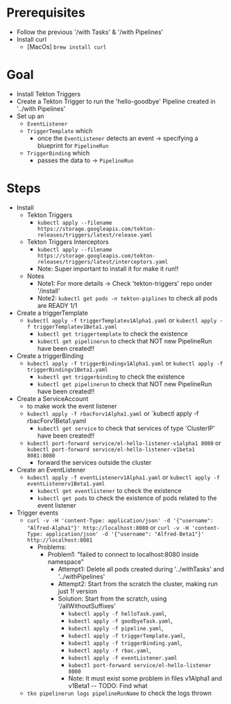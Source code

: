 # Prerequisites
* Follow the previous '/with Tasks' & '/with Pipelines'
* Install curl
  * [MacOs] `brew install curl`

# Goal
* Install Tekton Triggers
* Create a Tekton Trigger to run the 'hello-goodbye' Pipeline created in '../with Pipelines'
* Set up an
  * `EventListener`
  * `TriggerTemplate` which 
    * once the `EventListener` detects an event → specifying a blueprint for `PipelineRun`
  * `TriggerBinding` which
    * passes the data to -> `PipelineRun`

# Steps
* Install
  * Tekton Triggers
    * `kubectl apply --filename https://storage.googleapis.com/tekton-releases/triggers/latest/release.yaml`
  * Tekton Triggers Interceptors
    * `kubectl apply --filename https://storage.googleapis.com/tekton-releases/triggers/latest/interceptors.yaml`
    * Note: Super important to install it for make it run!!
  * Notes
    * Note1: For more details -> Check 'tekton-triggers' repo under '/install'
    * Note2: `kubectl get pods -n tekton-piplines` to check all pods are READY 1/1
* Create a triggerTemplate
  * `kubectl apply -f triggerTemplatev1Alpha1.yaml` or `kubectl apply -f triggerTemplatev1Beta1.yaml`
    * `kubectl get triggertemplate` to check the existence
    * `kubectl get pipelinerun` to check that NOT new PipelineRun have been created!!
* Create a triggerBinding
  * `kubectl apply -f triggerBindingv1Alpha1.yaml` or `kubectl apply -f triggerBindingv1Beta1.yaml`
    * `kubectl get triggerbinding` to check the existence
    * `kubectl get pipelinerun` to check that NOT new PipelineRun have been created!!
* Create a ServiceAccount
  * to make work the event listener
  * `kubectl apply -f rbacForv1Alpha1.yaml` or `kubectl apply -f rbacForv1Beta1.yaml
    * `kubectl get service` to check that services of type 'ClusterIP' have been created!! 
  * `kubectl port-forward service/el-hello-listener-v1alpha1 8080` or `kubectl port-forward service/el-hello-listener-v1beta1 8081:8080`
    * forward the services outside the cluster
* Create an EventListener
  * `kubectl apply -f eventListenerv1Alpha1.yaml` or `kubectl apply -f eventListenerv1Beta1.yaml`
    * `kubectl get eventlistener` to check the existence
    * `kubectl get pods` to check the existence of pods related to the event listener
* Trigger events
  * `curl -v -H 'content-Type: application/json' -d '{"username": "Alfred-Alpha1"}' http://localhost:8080` or `curl -v -H 'content-Type: application/json' -d '{"username": "Alfred-Beta1"}' http://localhost:8081`
    * Problems:
      * Problem1: "failed to connect to localhost:8080 inside namespace"
        * Attempt1: Delete all pods created during  '../withTasks' and '../withPipelines'
        * Attempt2: Start from the scratch the cluster, making run just 1! version
        * Solution: Start from the scratch, using '/allWithoutSuffixes'
          * `kubectl apply -f helloTask.yaml`, 
          * `kubectl apply -f goodbyeTask.yaml`,
          * `kubectl apply -f pipeline.yaml`,
          * `kubectl apply -f triggerTemplate.yaml`,
          * `kubectl apply -f triggerBinding.yaml`,
          * `kubectl apply -f rbac.yaml`,
          * `kubectl apply -f eventListener.yaml`
          * `kubectl port-forward service/el-hello-listener 8080`
          * Note: It must exist some problem in files v1Alpha1 and v1Beta1 -- TODO: Find what
  * `tkn pipelinerun logs pipelineRunName` to check the logs thrown